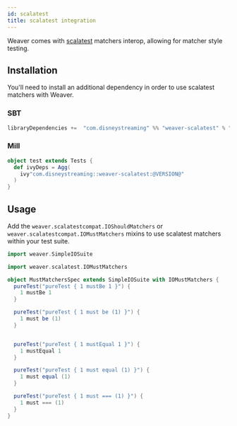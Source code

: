```yaml
---
id: scalatest
title: scalatest integration
---
```


Weaver comes with [scalatest](http://scalatest.org/) matchers interop, allowing for matcher style testing.

## Installation

You'll need to install an additional dependency in order to use scalatest matchers with Weaver.

### SBT
```scala
libraryDependencies +=  "com.disneystreaming" %% "weaver-scalatest" % "@VERSION@" % Test
```

### Mill
```scala
object test extends Tests {
  def ivyDeps = Agg(
    ivy"com.disneystreaming::weaver-scalatest:@VERSION@"
  )
}
```

## Usage

Add the `weaver.scalatestcompat.IOShouldMatchers` or `weaver.scalatestcompat.IOMustMatchers` mixins to use scalatest matchers within your test suite.

```scala mdoc
import weaver.SimpleIOSuite

import weaver.scalatest.IOMustMatchers

object MustMatchersSpec extends SimpleIOSuite with IOMustMatchers {
  pureTest("pureTest { 1 mustBe 1 }") {
    1 mustBe 1
  }

  pureTest("pureTest { 1 must be (1) }") {
    1 must be (1)
  }


  pureTest("pureTest { 1 mustEqual 1 }") {
    1 mustEqual 1
  }

  pureTest("pureTest { 1 must equal (1) }") {
    1 must equal (1)
  }

  pureTest("pureTest { 1 must === (1) }") {
    1 must === (1)
  }
}
```

